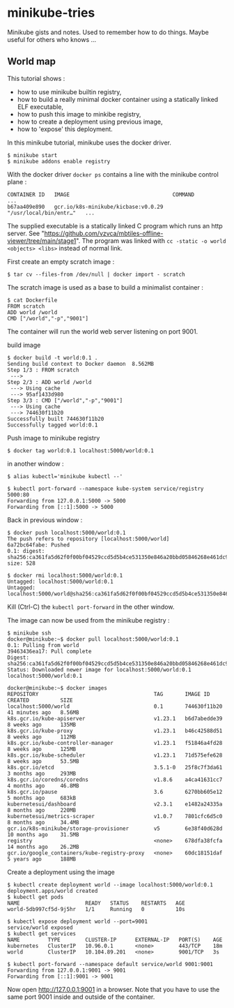 # minikube-tries

Minikube gists and notes. Used to remember how to do things. Maybe useful for others who knows ...

## World map

This tutorial shows :
  * how to use minikube builtin registry,
  * how to build a really minimal docker container using a statically linked ELF executable,
  * how to push this image to minkibe registry,
  * how to create a deployment using previous image,
  * how to 'expose' this deployment. 

In this minikube tutorial, minikube uses the docker driver.

    $ minikube start
    $ minikube addons enable registry

With the docker driver `docker ps` contains a line with the minikube control plane :

    CONTAINER ID   IMAGE                                 COMMAND                  ...
    b67aa409e890   gcr.io/k8s-minikube/kicbase:v0.0.29   "/usr/local/bin/entr…"   ...


The supplied executable is a statically linked C program which runs an http server.
See "https://github.com/vzvca/mbtiles-offline-viewer/tree/main/stage1".
The program was linked with `cc -static -o world <objects> <libs>` instead of normal link.

First create an empty scratch image :

    $ tar cv --files-from /dev/null | docker import - scratch

The scratch image is used as a base to build a minimalist container :

    $ cat Dockerfile
    FROM scratch
    ADD world /world
    CMD ["/world","-p","9001"]

The container will run the world web server listening on port 9001.

build image

    $ docker build -t world:0.1 .
    Sending build context to Docker daemon  8.562MB
    Step 1/3 : FROM scratch
     ---> 
    Step 2/3 : ADD world /world
     ---> Using cache
     ---> 95af1433d980
    Step 3/3 : CMD ["/world","-p","9001"]
     ---> Using cache
     ---> 744630f11b20
    Successfully built 744630f11b20
    Successfully tagged world:0.1

Push image to minikube registry

    $ docker tag world:0.1 localhost:5000/world:0.1

in another window :

    $ alias kubectl='minikube kubectl --'

    $ kubectl port-forward --namespace kube-system service/registry 5000:80
    Forwarding from 127.0.0.1:5000 -> 5000
    Forwarding from [::1]:5000 -> 5000

Back in previous window :

    $ docker push localhost:5000/world:0.1
    The push refers to repository [localhost:5000/world]
    6a72bc64fabe: Pushed 
    0.1: digest: sha256:ca361fa5d62f0f00bf04529ccd5d5b4ce531350e846a20bbd05846268e461dc9 size: 528

    $ docker rmi localhost:5000/world:0.1
    Untagged: localhost:5000/world:0.1
    Untagged: localhost:5000/world@sha256:ca361fa5d62f0f00bf04529ccd5d5b4ce531350e846a20bbd05846268e461dc9

Kill (Ctrl-C) the `kubectl port-forward` in the other window.

The image can now be used from the minikube registry :

    $ minikube ssh
    docker@minikube:~$ docker pull localhost:5000/world:0.1
    0.1: Pulling from world
    39463436ea17: Pull complete 
    Digest: sha256:ca361fa5d62f0f00bf04529ccd5d5b4ce531350e846a20bbd05846268e461dc9
    Status: Downloaded newer image for localhost:5000/world:0.1
    localhost:5000/world:0.1

    docker@minikube:~$ docker images
    REPOSITORY                                     TAG       IMAGE ID       CREATED          SIZE
    localhost:5000/world                           0.1       744630f11b20   41 minutes ago   8.56MB
    k8s.gcr.io/kube-apiserver                      v1.23.1   b6d7abedde39   8 weeks ago      135MB
    k8s.gcr.io/kube-proxy                          v1.23.1   b46c42588d51   8 weeks ago      112MB
    k8s.gcr.io/kube-controller-manager             v1.23.1   f51846a4fd28   8 weeks ago      125MB
    k8s.gcr.io/kube-scheduler                      v1.23.1   71d575efe628   8 weeks ago      53.5MB
    k8s.gcr.io/etcd                                3.5.1-0   25f8c7f3da61   3 months ago     293MB
    k8s.gcr.io/coredns/coredns                     v1.8.6    a4ca41631cc7   4 months ago     46.8MB
    k8s.gcr.io/pause                               3.6       6270bb605e12   5 months ago     683kB
    kubernetesui/dashboard                         v2.3.1    e1482a24335a   8 months ago     220MB
    kubernetesui/metrics-scraper                   v1.0.7    7801cfc6d5c0   8 months ago     34.4MB
    gcr.io/k8s-minikube/storage-provisioner        v5        6e38f40d628d   10 months ago    31.5MB
    registry                                       <none>    678dfa38fcfa   14 months ago    26.2MB
    gcr.io/google_containers/kube-registry-proxy   <none>    60dc18151daf   5 years ago      188MB

Create a deployment using the image

    $ kubectl create deployment world --image localhost:5000/world:0.1
    deployment.apps/world created
    $ kubectl get pods
    NAME                     READY   STATUS    RESTARTS   AGE
    world-5db997cf5d-9j5hr   1/1     Running   0          10s

    $ kubectl expose deployment world --port=9001
    service/world exposed
    $ kubectl get services
    NAME         TYPE        CLUSTER-IP      EXTERNAL-IP   PORT(S)    AGE
    kubernetes   ClusterIP   10.96.0.1       <none>        443/TCP    18m
    world        ClusterIP   10.104.89.201   <none>        9001/TCP   3s

    $ kubectl port-forward --namespace default service/world 9001:9001
    Forwarding from 127.0.0.1:9001 -> 9001
    Forwarding from [::1]:9001 -> 9001

Now open http://127.0.0.1:9001 in a browser.
Note that you have to use the same port 9001 inside and outside of the container.

